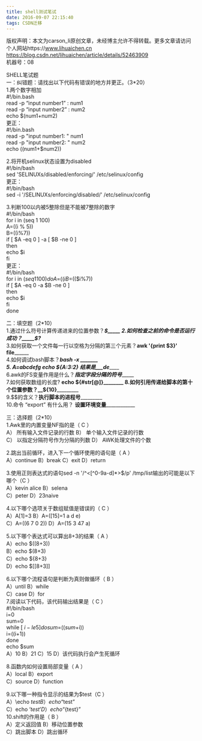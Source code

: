 ```yaml
---
title: shell测试笔试
date: 2016-09-07 22:15:40
tags: CSDN迁移
---
```

 版权声明：本文为carson_li原创文章，未经博主允许不得转载。更多文章请访问个人网站https://www.lihuaichen.cn https://blog.csdn.net/lihuaichen/article/details/52463909   
  机器号：08  
  
  
 SHELL笔试题  
 一：纠错题：请找出以下代码有错误的地方并更正。（3*20）  
 1.两个数字相加  
 #!/bin.bash  
 read -p “input number1” : num1  
 read -p “input number2” : num2  
 echo $(num1+num2)  
 更正：  
 #!/bin.bash  
 read -p "input number1: " num1  
 read -p "input number2: " num2  
 echo $(($num1+$num2))  
  
  
  
  
  
  
 2.将开机selinux状态设置为disabled  
 #!/bin/bash  
 sed 'SELINUXs/disabled/enforcing/' /etc/selinux/config  
 更正：  
 #!/bin/bash  
 sed -i '/SELINUXs/enforcing/disabled/' /etc/selinux/config  
  
  
  
  
 3.判断100以内被5整除但是不能被7整除的数字  
 #!/bin/bash  
 for i in (seq 1 100)  
 A=$(($i % 5))  
 B=$(($i%7))  
 if [ $A -eq 0 ] -a [ $B -ne 0 ]  
 then  
 echo $i  
 fi  
 更正：  
 #!/bin/bash  
 for i in $(seq 1 100)  
 do  
 A=$(($i%5))  
 B=$(($i%7))  
 if [ $A -eq 0 -a $B -ne 0 ]  
 then  
 echo $i  
 fi  
 done  
  
  
  
  
  
  
  
  
  
 二：填空题（2*10）  
 1.通过什么符号计算传递进来的位置参数？_____$_____  
 2.如何检查之前的命令是否运行成功？_____$?_____  
 3.如何获取一个文件每一行以空格为分隔的第三个元素？__awk '{print $3}' file________  
 4.如何调试bash脚本？___bash -x _______  
 5. A=abcdefg echo ${A:3:2}  结果是___de_______  
 6.awk的FS变量作用是什么？_______指定字段分隔的符号____________  
 7.如何获取数组的长度? ____echo ${#str[@]}________  
 8.如何引用传递给脚本的第十个位置参数？__${10}_____________  
 9.$$的含义？______执行脚本的进程号_______________  
 10.命令 “export” 有什么用？ ________设置环境变量____________________  
  
  
 三：选择题（2*10）  
 1.Awk里的内置变量NF指的是（ C ）  
 A） 所有输入文件记录的行数 B） 单个输入文件记录的行数   
 C） 以指定分隔符号作为分隔的列数 D） AWK处理文件的个数  
  
  
 2.跳出当前循环，进入下一个循环使用的语句是（ A ）  
 A）continue B）break C）exit D）return  
  
  
 3.使用正则表达式的语句sed -n '/^\<[^0-9a-d]*\>$/p' /tmp/list输出的可能是以下哪个（C ）  
 A）kevin alice B）selena  
 C）peter D）23naive  
  
  
 4.以下哪个选项关于数组赋值是错误的（ C ）  
 A）A[1]=3 B）A=([15]=1 a d e)  
 C）A=((6 7 0 2)) D）A=(15 3 47 a)  
  
  
 5.以下哪个表达式可以算出8+3的结果（ A ）  
 A）echo $((8+3))  
 B）echo $(8+3)  
 C）echo ${8+3}  
 D）echo $[[8+3]]  
  
  
 6.以下哪个流程语句是判断为真则做循环（ B ）  
 A）until B）while  
 C）case D）for  
 7.阅读以下代码，该代码输出结果是（ C ）  
 #!/bin/bash  
 i=0  
 sum=0  
 while [ $i -le 5 ]  
 do  
 sum=$(($sum+$i))  
 i=$(($i+1))  
 done  
 echo $sum  
 A）10 B）21 C）15 D）该代码执行会产生死循环  
  
  
 8.函数内如何设置局部变量（ A ）  
 A）local B）export  
 C）source D）function  
  
  
 9.以下哪一种指令显示的结果为$test（C ）  
 A）\echo $test B）echo “$test”  
 C）echo ‘$test’ D）echo “${test}”  
 10.shift的作用是（ B ）  
 A）定义返回值 B）移动位置参数  
 C）跳出脚本  D）跳出循环   
 